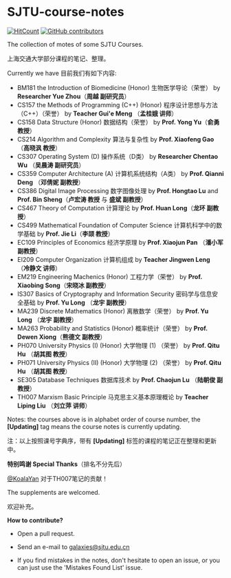 # SJTU-course-notes
 [![HitCount](http://hits.dwyl.com/Galaxies99/SJTU-course-notes.svg)](http://hits.dwyl.com/Galaxies99/SJTU-course-notes)  [![GitHub contributors](https://img.shields.io/github/contributors-anon/Galaxies99/sjtu-course-notes?style=flat-square)](https://gitHub.com/Galaxies99/sjtu-course-notes/graphs/contributors/) 

The collection of motes of some SJTU Courses.

上海交通大学部分课程的笔记、整理。

Currently we have 目前我们有如下内容:

- BM181 the Introduction of Biomedicine (Honor) 生物医学导论（荣誉） by **Researcher Yue Zhou**（**周越 副研究员**）
- CS157 the Methods of Programming (C++) (Honor) 程序设计思想与方法（C++）（荣誉） by **Teacher Gui'e Meng** （**孟桂娥 讲师**）
- CS158 Data Structure (Honor) 数据结构（荣誉） by **Prof. Yong Yu**（**俞勇 教授**）
- CS214 Algorithm and Complexity 算法与复杂性 by **Prof. Xiaofeng Gao**（**高晓沨 教授**）
- CS307 Operating System (D) 操作系统（D类） by **Researcher Chentao Wu** （**吴晨涛 副研究员**）
- CS359 Computer Architecture (A) 计算机系统结构（A类） by **Prof. Qianni Deng** （**邓倩妮 副教授**）
- CS386 Digital Image Processing 数字图像处理 by **Prof. Hongtao Lu** and **Prof. Bin Sheng**（**卢宏涛 教授** 与 **盛斌 副教授**）
- CS467 Theory of Computation 计算理论 by **Prof. Huan Long**（**龙环 副教授**）
- CS499 Mathematical Foundation of Computer Science 计算机科学中的数学基础 by **Prof. Jie Li**（**李颉 教授**）
- EC109 Principles of Economics 经济学原理 by **Prof. Xiaojun Pan** （**潘小军 副教授**）
- EI209 Computer Organization 计算机组成 by **Teacher Jingwen Leng** （**冷静文 讲师**）
- EM219 Engineering Machenics (Honor) 工程力学（荣誉） by **Prof. Xiaobing Song**（**宋晓冰 副教授**）
- IS307 Basics of Cryptography and Information Security 密码学与信息安全基础 by **Prof. Yu Long** （**龙宇 副教授**）
- MA239 Discrete Mathematics (Honor) 离散数学（荣誉） by   **Prof. Yu Long** （**龙宇 副教授**）
- MA263 Probability and Statistics (Honor) 概率统计（荣誉） by **Prof. Dewen Xiong**（**熊德文 副教授**）
- PH070 University Physics (I) (Honor) 大学物理 (1) （荣誉） by **Prof. Qitu Hu** （**胡其图 教授**）
- PH071 University Physics (II) (Honor) 大学物理 (2) （荣誉） by **Prof. Qitu Hu** （**胡其图 教授**）
- SE305 Database Techniques 数据库技术 by **Prof. Chaojun Lu** （**陆朝俊 副教授**）
- TH007 Marxism Basic Principle 马克思主义基本原理概论 by **Teacher Liping Liu** （**刘立萍 讲师**）

Notes: the courses above is in alphabet order of course number, the **[Updating]** tag means the course notes is currently updating.

注：以上按照课号字典序，带有 **[Updating]** 标签的课程的笔记正在整理和更新中。



**特别鸣谢 Special Thanks**（排名不分先后）

[@KoalaYan]( https://github.com/KoalaYan ) 对于TH007笔记的贡献！



The supplements are welcomed.

欢迎补充。



**How to contribute?**

- Open a pull request.
- Send an e-mail to galaxies@sjtu.edu.cn

- If you find mistakes in the notes, don't hesitate to open an issue, or you can just use the 'Mistakes Found List' issue.